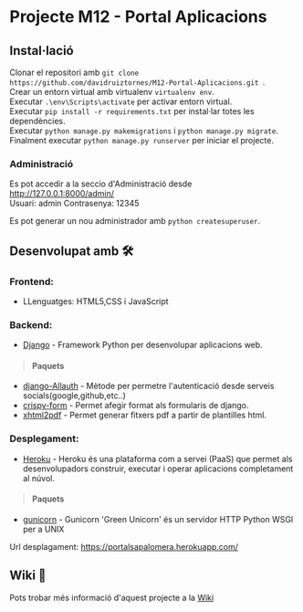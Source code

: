 # Projecte M12 - Portal Aplicacions




## Instal·lació
Clonar el repositori amb `git clone https://github.com/davidruiztornes/M12-Portal-Aplicacions.git `.\
Crear un entorn virtual amb virtualenv `virtualenv env`.\
Executar `.\env\Scripts\activate` per activar entorn virtual.\
Executar `pip install -r requirements.txt` per instal·lar totes les dependències.\
Executar `python manage.py makemigrations` i `python manage.py migrate`.
Finalment executar `python manage.py runserver` per iniciar el projecte.

### Administració 
Es pot accedir a la seccio d'Administració desde http://127.0.0.1:8000/admin/ \
Usuari: admin Contrasenya: 12345 

Es pot generar un nou administrador amb `python createsuperuser`.


## Desenvolupat amb 🛠️

### Frontend:
 * LLenguatges: HTML5,CSS i JavaScript
 
### Backend:
 * [Django](https://www.djangoproject.com/) - Framework Python per desenvolupar aplicacions web.
> #### Paquets 
* [django-Allauth](https://django-allauth.readthedocs.io/en/latest/overview.html) - Mètode per permetre l'autenticació desde serveis socials(google,github,etc..)
* [crispy-form](https://django-crispy-forms.readthedocs.io/en/latest/) - Permet afegir format als formularis de django.
* [xhtml2pdf](https://xhtml2pdf.readthedocs.io/en/latest/) - Permet generar fitxers pdf a partir de plantilles html.

### Desplegament:
 * [Heroku](https://id.heroku.com/) - Heroku és una plataforma com a servei (PaaS) que permet als desenvolupadors construir, executar i operar aplicacions completament al núvol.
> #### Paquets 
* [gunicorn](https://gunicorn.org/) - Gunicorn 'Green Unicorn' és un servidor HTTP Python WSGI per a UNIX

Url desplagament: https://portalsapalomera.herokuapp.com/

## Wiki 📖

Pots trobar més informació d'aquest projecte a la [Wiki](https://github.com/davidruiztornes/M12-Portal-Aplicacions/wiki)
